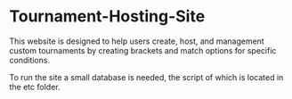 # Tournament-Hosting-Site
This website is designed to help users create, host, and management custom tournaments by creating brackets and match options for specific conditions.

To run the site a small database is needed, the script of which is located in the etc folder.
